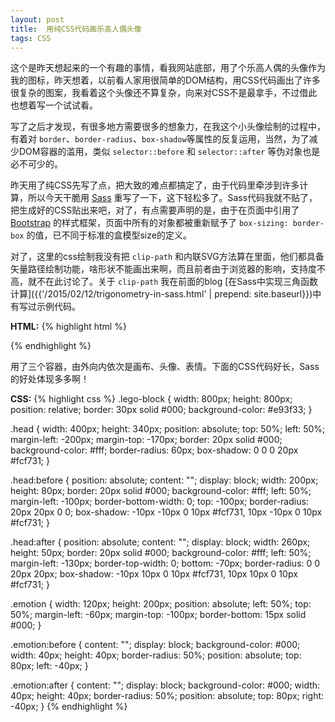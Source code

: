 ```yaml
---
layout: post
title:  用纯CSS代码画乐高人偶头像
tags: CSS
---
```


这个是昨天想起来的一个有趣的事情，看我网站底部，用了个乐高人偶的头像作为我的图标，昨天想着，以前看人家用很简单的DOM结构，用CSS代码画出了许多很复杂的图案，我看着这个头像还不算复杂，向来对CSS不是最拿手，不过借此也想着写一个试试看。

写了之后才发现，有很多地方需要很多的想象力，在我这个小头像绘制的过程中，有着对 `border`、`border-radius`、`box-shadow`等属性的反复运用，当然，为了减少DOM容器的滥用，类似 `selector::before` 和 `selector::after` 等伪对象也是必不可少的。

<!--more-->

昨天用了纯CSS先写了点，把大致的难点都搞定了，由于代码里牵涉到许多计算，所以今天干脆用 <span class="fa fa-link"></span> [Sass](http://sass-lang.com/) 重写了一下，这下轻松多了。Sass代码我就不贴了，把生成好的CSS贴出来吧，对了，有点需要声明的是，由于在页面中引用了 <span class="fa fa-link"></span> [Bootstrap](http://v3.bootcss.com/) 的样式框架，页面中所有的对象都被重新赋予了 `box-sizing: border-box` 的值，已不同于标准的盒模型size的定义。

对了，这里的css绘制我没有把 `clip-path` 和内联SVG方法算在里面，他们都具备矢量路径绘制功能，啥形状不能画出来啊，而且前者由于浏览器的影响，支持度不高，就不在此讨论了。关于 `clip-path` 我在前面的blog [在Sass中实现三角函数计算]({{'/2015/02/12/trigonometry-in-sass.html' | prepend: site.baseurl}})中有写过示例代码。


__HTML:__
{% highlight html %}
<div class="lego-block">
  <div class="head">
    <div class="emotion"></div>
  </div>
</div>
{% endhighlight %}

用了三个容器，由外向内依次是画布、头像、表情。下面的CSS代码好长，Sass的好处体现多多啊！

__CSS:__
{% highlight css %}
.lego-block {
  width: 800px;
  height: 800px;
  position: relative;
  border: 30px solid #000;
  background-color: #e93f33;
}

.head {
  width: 400px;
  height: 340px;
  position: absolute;
  top: 50%;
  left: 50%;
  margin-left: -200px;
  margin-top: -170px;
  border: 20px solid #000;
  background-color: #fff;
  border-radius: 60px;
  box-shadow: 0 0 0 20px #fcf731;
}

.head:before {
  position: absolute;
  content: "";
  display: block;
  width: 200px;
  height: 80px;
  border: 20px solid #000;
  background-color: #fff;
  left: 50%;
  margin-left: -100px;
  border-bottom-width: 0;
  top: -100px;
  border-radius: 20px 20px 0 0;
  box-shadow: -10px -10px 0 10px #fcf731, 10px -10px 0 10px #fcf731;
}

.head:after {
  position: absolute;
  content: "";
  display: block;
  width: 260px;
  height: 50px;
  border: 20px solid #000;
  background-color: #fff;
  left: 50%;
  margin-left: -130px;
  border-top-width: 0;
  bottom: -70px;
  border-radius: 0 0 20px 20px;
  box-shadow: -10px 10px 0 10px #fcf731, 10px 10px 0 10px #fcf731;
}

.emotion {
  width: 120px;
  height: 200px;
  position: absolute;
  left: 50%;
  top: 50%;
  margin-left: -60px;
  margin-top: -100px;
  border-bottom: 15px solid #000;
}

.emotion:before {
  content: "";
  display: block;
  background-color: #000;
  width: 40px;
  height: 40px;
  border-radius: 50%;
  position: absolute;
  top: 80px;
  left: -40px;
}

.emotion:after {
  content: "";
  display: block;
  background-color: #000;
  width: 40px;
  height: 40px;
  border-radius: 50%;
  position: absolute;
  top: 80px;
  right: -40px;
}
{% endhighlight %}
